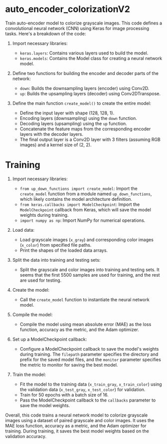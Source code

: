 # auto_encoder_colorizationV2

 Train auto-encoder model to colorize grayscale images.
This code defines a convolutional neural network (CNN) using Keras for image processing tasks. Here's a breakdown of the code:

1. Import necessary libraries:
   - `keras.layers`: Contains various layers used to build the model.
   - `keras.models`: Contains the Model class for creating a neural network model.

2. Define two functions for building the encoder and decoder parts of the network:
   - `down`: Builds the downsampling layers (encoder) using Conv2D.
   - `up`: Builds the upsampling layers (decoder) using Conv2DTranspose.

3. Define the main function `create_model()` to create the entire model:
   - Define the input layer with shape (128, 128, 1).
   - Encoding layers (downsampling) using the `down` function.
   - Decoding layers (upsampling) using the `up` function.
   - Concatenate the feature maps from the corresponding encoder layers with the decoder layers.
   - The final output layer is a Conv2D layer with 3 filters (assuming RGB images) and a kernel size of (2, 2).

# Training

1. Import necessary libraries:
   - `from up_down_functions import create_model`: Import the `create_model` function from a module named `up_down_functions`, which likely contains the model architecture definition.
   - `from keras.callbacks import ModelCheckpoint`: Import the `ModelCheckpoint` callback from Keras, which will save the model weights during training.
   - `import numpy as np`: Import NumPy for numerical operations.

2. Load data:
   - Load grayscale images (`x_gray`) and corresponding color images (`x_color`) from specified file paths.
   - Print the shapes of the loaded data arrays.

3. Split the data into training and testing sets:
   - Split the grayscale and color images into training and testing sets. It seems that the first 5500 samples are used for training, and the rest are used for testing.

4. Create the model:
   - Call the `create_model` function to instantiate the neural network model.

5. Compile the model:
   - Compile the model using mean absolute error (MAE) as the loss function, accuracy as the metric, and the Adam optimizer.

6. Set up a ModelCheckpoint callback:
   - Configure a ModelCheckpoint callback to save the model's weights during training. The `filepath` parameter specifies the directory and prefix for the saved model files, and the `monitor` parameter specifies the metric to monitor for saving the best model.

7. Train the model:
   - Fit the model to the training data (`x_train_gray`, `x_train_color`) using the validation data (`x_test_gray`, `x_test_color`) for validation.
   - Train for 50 epochs with a batch size of 16.
   - Pass the ModelCheckpoint callback to the `callbacks` parameter to save the model weights.

Overall, this code trains a neural network model to colorize grayscale images using a dataset of paired grayscale and color images. It uses the MAE loss function, accuracy as a metric, and the Adam optimizer for training. During training, it saves the best model weights based on the validation accuracy.
